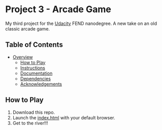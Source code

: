 Project 3 - Arcade Game
===============================
My third project for the [Udacity](https://www.udacity.com) FEND nanodegree.  A new take on an old classic arcade game.
<br>
## Table of Contents
- [Overview](#overview)
    - [How to Play](#how-to-play)
    - [Instructions](#instructions)
    - [Documentation](#documentation)
    - [Dependencies](#dependencies)
    - [Acknowledgements](#acknowledgements)
## How to Play
1. Download this repo. 
2. Launch the [index.html](./index.html) with your default browser.
3. Get to the river!!!  
<br>


